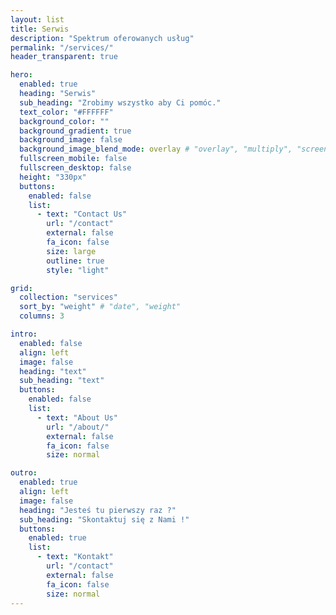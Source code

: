 ```yaml
---
layout: list
title: Serwis
description: "Spektrum oferowanych usług"
permalink: "/services/"
header_transparent: true

hero:
  enabled: true
  heading: "Serwis"
  sub_heading: "Zrobimy wszystko aby Ci pomóc."
  text_color: "#FFFFFF"
  background_color: ""
  background_gradient: true
  background_image: false
  background_image_blend_mode: overlay # "overlay", "multiply", "screen"
  fullscreen_mobile: false
  fullscreen_desktop: false
  height: "330px"
  buttons:
    enabled: false
    list:
      - text: "Contact Us"
        url: "/contact"
        external: false
        fa_icon: false
        size: large
        outline: true
        style: "light"

grid:
  collection: "services"
  sort_by: "weight" # "date", "weight"
  columns: 3

intro:
  enabled: false
  align: left
  image: false
  heading: "text"
  sub_heading: "text"
  buttons:
    enabled: false
    list:
      - text: "About Us"
        url: "/about/"
        external: false
        fa_icon: false
        size: normal

outro:
  enabled: true
  align: left
  image: false
  heading: "Jesteś tu pierwszy raz ?"
  sub_heading: "Skontaktuj się z Nami !"
  buttons:
    enabled: true
    list:
      - text: "Kontakt"
        url: "/contact"
        external: false
        fa_icon: false
        size: normal
---
```

